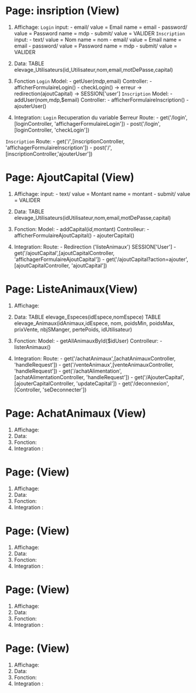 # Page: insription (View)
1. Affichage: 
`Login`
    input:  - email/ value = Email name = email
            - password/ value = Password name = mdp
            - submit/ value = VALIDER
`Inscription`
    input:  - text/ value = Nom name = nom
            - email/ value = Email name = email
            - password/ value = Password name = mdp
            - submit/ value = VALIDER

2. Data: TABLE elevage_Utilisateurs(id_Utilisateur,nom,email,motDePasse,capital)

3. Fonction
`Login`
    Model:
        - getUser($mdp,$email)
    Controller:
        - afficherFormulaireLogin()
        - checkLogin()  -> erreur
                        -> redirection(ajoutCapital)
                        -> SESSION['user']
`Inscription`
    Model:
        - addUser($nom,$mdp,$email)
    Controller:
        - afficherFormulaireInscription()
        - ajouterUser()

4. Integration:
`Login`
    Recuperation du variable $erreur
    Route:
        - get('/login',[loginController, 'affichagerFormulaireLogin'])
        - post('/login',[loginController, 'checkLogin'])

`Inscription`
    Route:
        - get('/',[inscriptionController, 'affichagerFormulaireInscription'])
        - post('/',[inscriptionController,'ajouterUser'])

# Page: AjoutCapital (View)
1. Affichage:
    input:  - text/ value = Montant name = montant
            - submit/ value = VALIDER

2. Data: TABLE elevage_Utilisateurs(idUtilisateur,nom,email,motDePasse,capital) 

3. Fonction:
    Model:
        - addCapital($id,$montant)
    Controlleur:
        - afficherFormulaireAjoutCapital()
        - ajouterCapital()

4. Integration:
    Route:
        - Redirection ('listeAnimaux') SESSION['User']
        - get('/ajoutCapital',[ajoutCapitalController, 'affichagerFormulaireAjoutCapital'])
        - get('/ajoutCapital?action=ajouter',[ajoutCapitalController, 'ajoutCapital'])


# Page: ListeAnimaux(View)
1. Affichage:

2. Data:    TABLE elevage_Especes(idEspece,nomEspece)
            TABLE elevage_Animaux(idAnimaux,idEspece, nom, poidsMin, poidsMax, prixVente, nbjSManger, pertePoids, idUtilisateur)

3. Fonction:
    Model:
        - getAllAnimauxById($idUser)
    Controlleur:
        - listerAnimaux()

4. Integration:
    Route:
        - get('/achatAnimaux',[achatAnimauxController, 'handleRequest'])
        - get('/venteAnimaux',[venteAnimauxController, 'handleRequest'])
        - get('/achatAlimentation',[achatAlimentationController, 'handleRequest'])
        - get('/AjouterCapital',[ajouterCapitalController, 'updateCapital'])
        - get('/deconnexion',[Controller, 'seDeconnecter'])


# Page: AchatAnimaux (View)
1. Affichage:
2. Data:
3. Fonction:
4. Integration :

# Page: (View)
1. Affichage:
2. Data:
3. Fonction:
4. Integration :

# Page: (View)
1. Affichage:
2. Data:
3. Fonction:
4. Integration :


# Page: (View)
1. Affichage:
2. Data:
3. Fonction:
4. Integration :

# Page: (View)
1. Affichage:
2. Data:
3. Fonction:
4. Integration :

        